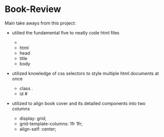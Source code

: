 # Book-Review

Main take aways from this project:

- utilied the fundamental five to neatly code html files
    - <!DOCTYPE html>
    - html
    - head
    - title
    - body

- utilized knowledge of css selectors to style multiple html documents at once
    - class .
    - id #

- utilized to align book cover and its detailed components into two columns
    - display: grid;
    - grid-template-columns: 1fr 1fr;
    - align-self: center;
